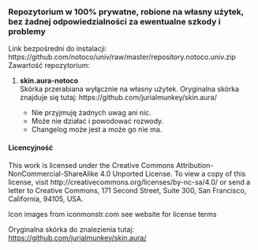 <h3>Repozytorium w 100% prywatne, robione na własny użytek, bez żadnej odpowiedzialności za ewentualne szkody i problemy</h3>
Link bezpośredni do instalacji:
https://github.com/notoco/univ/raw/master/repository.notoco.univ.zip
Zawartość repozytorium:
<ol>
  <li><b>skin.aura-notoco</b></li>
  Skórka przerabiana wyłącznie na własny użytek. Oryginalna skórka znajduje się tutaj: https://github.com/jurialmunkey/skin.aura/
  <ul>
    <li>Nie przyjmuję żadnych uwag ani nic.</li>
    <li>Może nie działać i powodować rozwody.</li>
    <li>Changelog może jest a może go nie ma.</li>
  </ul>
</ol>
<h4>Licencyjność</h4>
This work is licensed under the Creative Commons Attribution-NonCommercial-ShareAlike 4.0 Unported License.
To view a copy of this license, visit http://creativecommons.org/licenses/by-nc-sa/4.0/
or send a letter to Creative Commons, 171 Second Street, Suite 300, San Francisco, California, 94105, USA.

Icon images from iconmonstr.com see website for license terms

Oryginalna skórka do znalezienia tutaj:
https://github.com/jurialmunkey/skin.aura/
